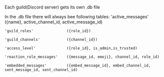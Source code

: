 Each guild(Discord server) gets its own .db file

In the .db file there will always bee following tables:
    'active_messages'           ({name}, active_channel_id, active_message_id)

    'guild_roles'               ({role_id})

    'guild_channels'            ({channel_id})

    'access_level'              ({role_id}, is_admin,is_trusted)

    'reaction_role_messages'    ({message_id, emoji}, channel_id, role_id)

    'embedded_messages'         ({embed_message_id}, embed_channel_id, sent_message_id, sent_channel_id)